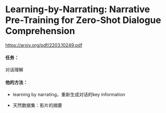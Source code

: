 # Learning-by-Narrating: Narrative Pre-Training for Zero-Shot Dialogue Comprehension

https://arxiv.org/pdf/2203.10249.pdf

#### 任务：

对话理解

#### 他的方法：

* learning by narrating，重新生成对话的key information

* 天然数据集：影片的摘要
